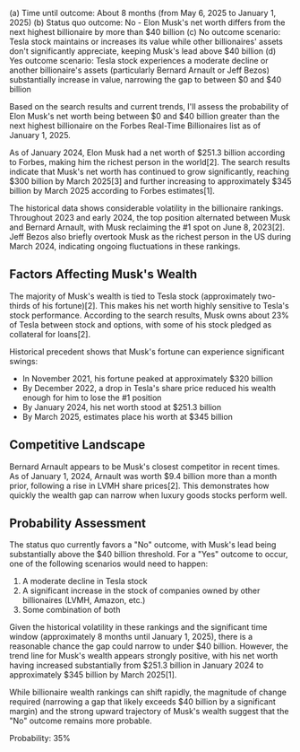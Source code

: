(a) Time until outcome: About 8 months (from May 6, 2025 to January 1, 2025)
(b) Status quo outcome: No - Elon Musk's net worth differs from the next highest billionaire by more than $40 billion
(c) No outcome scenario: Tesla stock maintains or increases its value while other billionaires' assets don't significantly appreciate, keeping Musk's lead above $40 billion
(d) Yes outcome scenario: Tesla stock experiences a moderate decline or another billionaire's assets (particularly Bernard Arnault or Jeff Bezos) substantially increase in value, narrowing the gap to between $0 and $40 billion

Based on the search results and current trends, I'll assess the probability of Elon Musk's net worth being between $0 and $40 billion greater than the next highest billionaire on the Forbes Real-Time Billionaires list as of January 1, 2025.

As of January 2024, Elon Musk had a net worth of $251.3 billion according to Forbes, making him the richest person in the world[2]. The search results indicate that Musk's net worth has continued to grow significantly, reaching $300 billion by March 2025[3] and further increasing to approximately $345 billion by March 2025 according to Forbes estimates[1].

The historical data shows considerable volatility in the billionaire rankings. Throughout 2023 and early 2024, the top position alternated between Musk and Bernard Arnault, with Musk reclaiming the #1 spot on June 8, 2023[2]. Jeff Bezos also briefly overtook Musk as the richest person in the US during March 2024, indicating ongoing fluctuations in these rankings.

## Factors Affecting Musk's Wealth

The majority of Musk's wealth is tied to Tesla stock (approximately two-thirds of his fortune)[2]. This makes his net worth highly sensitive to Tesla's stock performance. According to the search results, Musk owns about 23% of Tesla between stock and options, with some of his stock pledged as collateral for loans[2].

Historical precedent shows that Musk's fortune can experience significant swings:
- In November 2021, his fortune peaked at approximately $320 billion
- By December 2022, a drop in Tesla's share price reduced his wealth enough for him to lose the #1 position
- By January 2024, his net worth stood at $251.3 billion
- By March 2025, estimates place his worth at $345 billion

## Competitive Landscape

Bernard Arnault appears to be Musk's closest competitor in recent times. As of January 1, 2024, Arnault was worth $9.4 billion more than a month prior, following a rise in LVMH share prices[2]. This demonstrates how quickly the wealth gap can narrow when luxury goods stocks perform well.

## Probability Assessment

The status quo currently favors a "No" outcome, with Musk's lead being substantially above the $40 billion threshold. For a "Yes" outcome to occur, one of the following scenarios would need to happen:

1. A moderate decline in Tesla stock
2. A significant increase in the stock of companies owned by other billionaires (LVMH, Amazon, etc.)
3. Some combination of both

Given the historical volatility in these rankings and the significant time window (approximately 8 months until January 1, 2025), there is a reasonable chance the gap could narrow to under $40 billion. However, the trend line for Musk's wealth appears strongly positive, with his net worth having increased substantially from $251.3 billion in January 2024 to approximately $345 billion by March 2025[1].

While billionaire wealth rankings can shift rapidly, the magnitude of change required (narrowing a gap that likely exceeds $40 billion by a significant margin) and the strong upward trajectory of Musk's wealth suggest that the "No" outcome remains more probable.

Probability: 35%